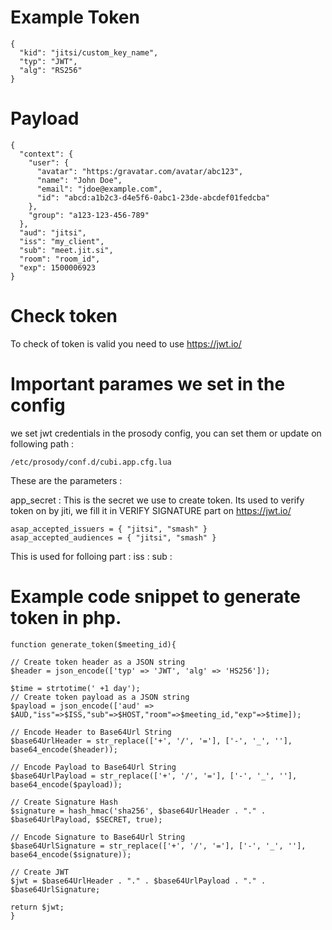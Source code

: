 # Example Token

```Headers (using RS256 public key validation)
{
  "kid": "jitsi/custom_key_name",
  "typ": "JWT",
  "alg": "RS256"
}
```
# Payload
```
{
  "context": {
    "user": {
      "avatar": "https:/gravatar.com/avatar/abc123",
      "name": "John Doe",
      "email": "jdoe@example.com",
      "id": "abcd:a1b2c3-d4e5f6-0abc1-23de-abcdef01fedcba"
    },
    "group": "a123-123-456-789"
  },
  "aud": "jitsi",
  "iss": "my_client",
  "sub": "meet.jit.si",
  "room": "room_id",
  "exp": 1500006923
}
```

# Check token

To check of token is valid you need to use https://jwt.io/

# Important parames we set in the config

we set jwt credentials in the prosody config, you can set them or update on following path :
```
/etc/prosody/conf.d/cubi.app.cfg.lua
```
These are the parameters :

app_secret : This is the secret we use to create token. Its used to verify token on by jiti, we fill it in VERIFY SIGNATURE part on https://jwt.io/
```
asap_accepted_issuers = { "jitsi", "smash" }
asap_accepted_audiences = { "jitsi", "smash" }
```
This is used for folloing part :
iss : 
sub :

# Example code snippet to generate token in php.
```
function generate_token($meeting_id){

// Create token header as a JSON string
$header = json_encode(['typ' => 'JWT', 'alg' => 'HS256']);

$time = strtotime(' +1 day');
// Create token payload as a JSON string
$payload = json_encode(['aud' => $AUD,"iss"=>$ISS,"sub"=>$HOST,"room"=>$meeting_id,"exp"=>$time]);

// Encode Header to Base64Url String
$base64UrlHeader = str_replace(['+', '/', '='], ['-', '_', ''], base64_encode($header));

// Encode Payload to Base64Url String
$base64UrlPayload = str_replace(['+', '/', '='], ['-', '_', ''], base64_encode($payload));

// Create Signature Hash
$signature = hash_hmac('sha256', $base64UrlHeader . "." . $base64UrlPayload, $SECRET, true);

// Encode Signature to Base64Url String
$base64UrlSignature = str_replace(['+', '/', '='], ['-', '_', ''], base64_encode($signature));

// Create JWT
$jwt = $base64UrlHeader . "." . $base64UrlPayload . "." . $base64UrlSignature;

return $jwt;
}
```



